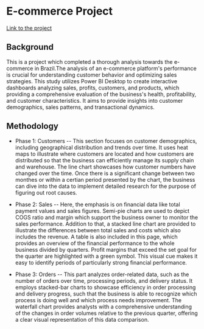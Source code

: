 # E-commerce Project

[Link to the project](https://app.powerbi.com/view?r=eyJrIjoiYTUyZGE4OTYtM2Q2Yy00NDFjLThjYTUtNjlkZjcyZmMxZDUyIiwidCI6IjZmMGJiNzJmLTUzNzctNGRkZi05MzZhLWI2YzcyYmYyMWFlMiIsImMiOjF9)

## Background

This is a project which completed a thorough analysis towards the e-commerce in Brazil.The analysis of an e-commerce platform's performance is crucial for understanding customer behavior and optimizing sales strategies. This study utilizes Power BI Desktop to create interactive dashboards analyzing sales, profits, customers, and products, which providing a comprehensive evaluation of the business's health, profitability, and customer characteristics. It aims to provide insights into customer demographics, sales patterns, and transactional dynamics.

## Methodology

- Phase 1: Customers -- This section focuses on customer demographics, including geographical distribution and trends over time. It uses heat maps to illustrate where customers are located and how customers are distributed so that the business can efficiently manage its supply chain and warehouse. The line chart showcases how customer numbers have changed over the time. Once there is a significant change between two monthes or within a certian period presented by the chart, the business can dive into the data to implement detailed research for the purpose of figuring out root causes.

- Phase 2: Sales -- Here, the emphasis is on financial data like total payment values and sales figures. Semi-pie charts are used to depict COGS ratio and margin which support the business owner to monitor the sales performance. Addition to that, a stacked line chart are provided to illustrate the differences between total sales and costs which also includes the revenue. A table is also included in this page, which provides an overview of the financial performance to the whole business divided by quarters. Profit margins that exceed the set goal for the quarter are highlighted with a green symbol. This visual cue makes it easy to identify periods of particularly strong financial performance.

- Phase 3: Orders
-- This part analyzes order-related data, such as the number of orders over time, processing periods, and delivery status. It employs stacked-bar charts to showcase efficiency in order processing and delivery progress, such that the business is able to recognize which process is doing well and which process needs improvement. The waterfall chart provides analysts with a comprehensive understanding of the changes in order volumes relative to the previous quarter, offering a clear visual representation of this data comparison.
